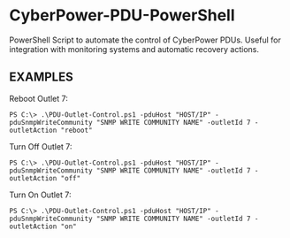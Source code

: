 # CyberPower-PDU-PowerShell
PowerShell Script to automate the control of CyberPower PDUs. Useful for integration with monitoring systems and automatic recovery actions.

## EXAMPLES 

Reboot Outlet 7:

	PS C:\> .\PDU-Outlet-Control.ps1 -pduHost "HOST/IP" -pduSnmpWriteCommunity "SNMP WRITE COMMUNITY NAME" -outletId 7 -outletAction "reboot"

Turn Off Outlet 7:

	PS C:\> .\PDU-Outlet-Control.ps1 -pduHost "HOST/IP" -pduSnmpWriteCommunity "SNMP WRITE COMMUNITY NAME" -outletId 7 -outletAction "off"

Turn On Outlet 7:

	PS C:\> .\PDU-Outlet-Control.ps1 -pduHost "HOST/IP" -pduSnmpWriteCommunity "SNMP WRITE COMMUNITY NAME" -outletId 7 -outletAction "on"
